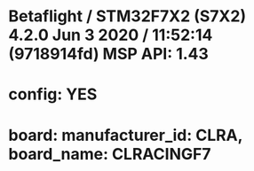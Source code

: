 # Betaflight / STM32F7X2 (S7X2) 4.2.0 Jun  3 2020 / 11:52:14 (9718914fd) MSP API: 1.43

# config: YES
# board: manufacturer_id: CLRA, board_name: CLRACINGF7

# 